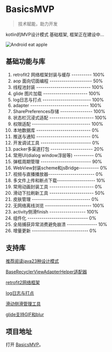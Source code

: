 #  BasicsMVP  

> 技术赋能，助力开发

kotlin的MVP设计模式 基础框架, 框架正在建设中...


![Android eat apple](https://timgsa.baidu.com/timg?image&quality=80&size=b9999_10000&sec=1564146761566&di=3a93c61e8465c2f2a7b8a522d8fe5546&imgtype=0&src=http%3A%2F%2Fstatic.leiphone.com%2Fuploads%2Fnew%2Farticle%2F740_740%2F201508%2F55cab0b984940.png)

## 基础功能与库

1.  retrofit2 网络框架封装与缓存 ---------- 100%
2.  aop 面向切面编程 --------------------- 50%
3.  线程池封装 --------------------------- 100%
4.  glide 图片加载 ---------------------- 100%
5.  log日志与打点 ------------------------ 100%
6.  adapter ----------------------------- 100%
7.  SharePreferences存储 ---------------- 100%
8.  状态栏沉浸式适配 ---------------------- 100%
9.  权限适配 ----------------------------- 100%
10. 本地数据库 --------------------------- 0%
11. 推送与通知 --------------------------- 0%
12. 开发调试工具 ------------------------- 0%
13. packer多渠道打包 --------------------- 20%
14. 常用UI(dialog window浮层等) ---------- 0%
15. 弹框周期管理 ------------------------- 90%
16. WebView封装scheme和jsBridge---------- 0%
17. 视频与直播播放器----------------------- 0%
18. 多文件上传和断点下载------------------- 10%
19. 常用动画封装工具 ---------------------- 0%
20. 滑动下拉刷新工具 ---------------------- 50%
21. 皮肤管理 ----------------------------- 0%
22. 无网络离线浏览 ----------------------- 100%
23. activity侧滑finish ------------------ 100%
24. 组件化 ------------------------------ 0%
25. 全局捕获异常消费避免崩溃 --------------- 10%
26. 增量更新 ---------------------------- 0%

## 支持库 

[推荐阅读java23种设计模式](http://c.biancheng.net/design_pattern/)

[BaseRecyclerViewAdapterHelper适配器](https://github.com/CymChad/BaseRecyclerViewAdapterHelper)

[retrofit2网络框架](https://github.com/square/retrofit)

[log日志与打点](https://github.com/tzryan/KlogDot)

[滑动侧滑管理工具](https://github.com/luckybilly/SmartSwipe)

[glide支持GIF和blur](https://github.com/pingerx/ImageGo)


## 项目地址

打开 [BasicsMVP](https://github.com/yuchen931201/BasicsMVP)。

